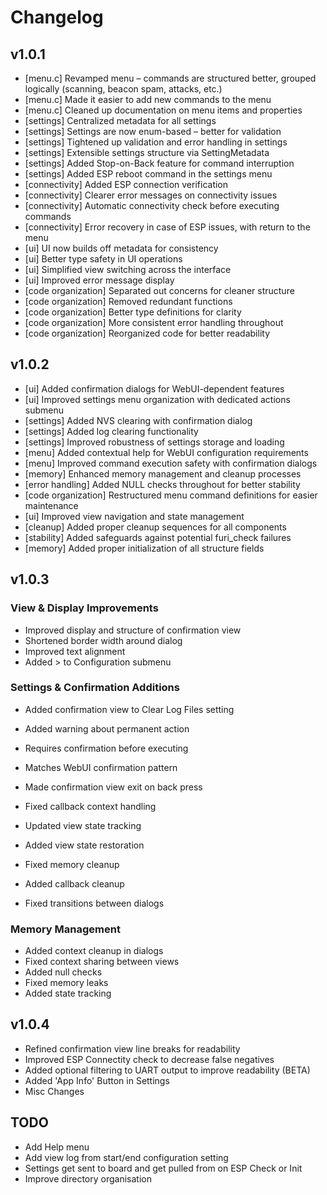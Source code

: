 # Changelog

## v1.0.1
- [menu.c] Revamped menu – commands are structured better, grouped logically (scanning, beacon spam, attacks, etc.)
- [menu.c] Made it easier to add new commands to the menu
- [menu.c] Cleaned up documentation on menu items and properties
- [settings] Centralized metadata for all settings
- [settings] Settings are now enum-based – better for validation
- [settings] Tightened up validation and error handling in settings
- [settings] Extensible settings structure via SettingMetadata
- [settings] Added Stop-on-Back feature for command interruption
- [settings] Added ESP reboot command in the settings menu
- [connectivity] Added ESP connection verification
- [connectivity] Clearer error messages on connectivity issues
- [connectivity] Automatic connectivity check before executing commands
- [connectivity] Error recovery in case of ESP issues, with return to the menu
- [ui] UI now builds off metadata for consistency
- [ui] Better type safety in UI operations
- [ui] Simplified view switching across the interface
- [ui] Improved error message display
- [code organization] Separated out concerns for cleaner structure
- [code organization] Removed redundant functions
- [code organization] Better type definitions for clarity
- [code organization] More consistent error handling throughout
- [code organization] Reorganized code for better readability

## v1.0.2
- [ui] Added confirmation dialogs for WebUI-dependent features
- [ui] Improved settings menu organization with dedicated actions submenu
- [settings] Added NVS clearing with confirmation dialog
- [settings] Added log clearing functionality
- [settings] Improved robustness of settings storage and loading
- [menu] Added contextual help for WebUI configuration requirements
- [menu] Improved command execution safety with confirmation dialogs
- [memory] Enhanced memory management and cleanup processes
- [error handling] Added NULL checks throughout for better stability
- [code organization] Restructured menu command definitions for easier maintenance
- [ui] Improved view navigation and state management
- [cleanup] Added proper cleanup sequences for all components
- [stability] Added safeguards against potential furi_check failures
- [memory] Added proper initialization of all structure fields

## v1.0.3

### View & Display Improvements 
- Improved display and structure of confirmation view
 - Shortened border width around dialog
 - Improved text alignment
- Added > to Configuration submenu
### Settings & Confirmation Additions
- Added confirmation view to Clear Log Files setting
 - Added warning about permanent action
 - Requires confirmation before executing 
 - Matches WebUI confirmation pattern

- Made confirmation view exit on back press
 - Fixed callback context handling
 - Updated view state tracking
 - Added view state restoration
 - Fixed memory cleanup
 - Added callback cleanup
 - Fixed transitions between dialogs

### Memory Management  
- Added context cleanup in dialogs
- Fixed context sharing between views
- Added null checks 
- Fixed memory leaks
- Added state tracking


## v1.0.4

- Refined confirmation view line breaks for readability
- Improved ESP Connectity check to decrease false negatives
- Added optional filtering to UART output to improve readability (BETA)
- Added 'App Info' Button in Settings
- Misc Changes


## TODO
- Add Help menu
- Add view log from start/end configuration setting
- Settings get sent to board and get pulled from on ESP Check or Init
- Improve directory organisation

